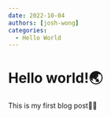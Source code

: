```yaml
---
date: 2022-10-04
authors: [josh-wong]
categories:
  - Hello World
---
```


# Hello world!🌏

This is my first blog post✍🏻
